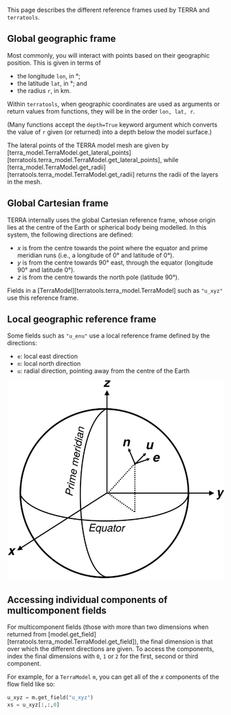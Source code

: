This page describes the different reference frames used by TERRA and
`terratools`.

## Global geographic frame
Most commonly, you will interact with points based on their geographic
position.  This is given in terms of
- the longitude `lon`, in °;
- the latitude `lat`, in °; and
- the radius `r`, in km.

Within `terratools`, when geographic coordinates are used as arguments
or return values from functions, they will be in the order `lon, lat, r`.

(Many functions accept the `depth=True` keyword argument which converts the
value of `r` given (or returned) into a depth below the model surface.)

The lateral points of the TERRA model mesh are given by
[terra_model.TerraModel.get_lateral_points][terratools.terra_model.TerraModel.get_lateral_points],
while [terra_model.TerraModel.get_radii][terratools.terra_model.TerraModel.get_radii]
returns the radii of the layers in the mesh.

## Global Cartesian frame
TERRA internally uses the global Cartesian reference frame, whose origin
lies at the centre of the Earth or spherical body being modelled.  In this
system, the following directions are defined:
- $x$ is from the centre towards the point where the equator and prime
  meridian runs (i.e., a longitude of 0° and latitude of 0°).
- $y$ is from the centre towards 90° east, through the equator (longitude
  90° and latitude 0°).
- $z$ is from the centre towards the north pole (latitude 90°).

Fields in a [TerraModel][terratools.terra_model.TerraModel] such as `"u_xyz"`
use this reference frame.

## Local geographic reference frame
Some fields such as `"u_enu"` use a local reference frame defined by the
directions:
- `e`: local east direction
- `n`: local north direction
- `u`: radial direction, pointing away from the centre of the Earth

![Reference frames used by terratools](images/reference_frames.svg)

## Accessing individual components of multicomponent fields
For multicomponent fields (those with more than two dimensions when
returned from [model.get_field][terratools.terra_model.TerraModel.get_field]),
the final dimension is that over which the different directions are given.
To access the components, index the final dimensions with `0`, `1` or `2`
for the first, second or third component.

For example, for a `TerraModel` `m`, you can get all of the $x$ components
of the flow field like so:

```python
u_xyz = m.get_field("u_xyz")
xs = u_xyz[:,:,0]
```
